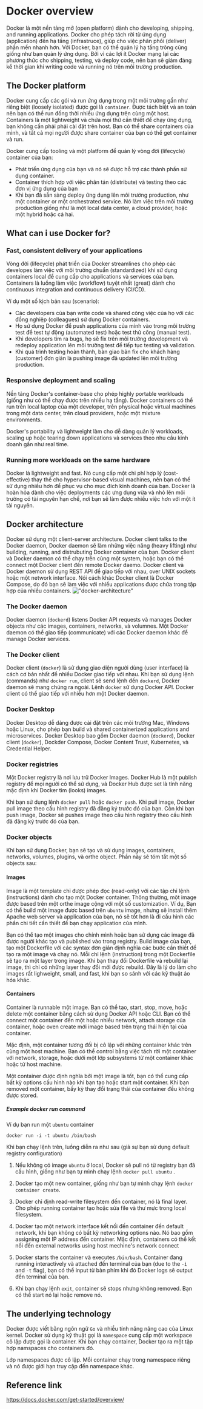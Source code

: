 # Docker overview

Docker là một nền tảng mở (open platform) dành cho developing, shipping, and running applications. Docker cho phép tách rời từ ứng dụng (application) đến hạ tầng (infrastruce), giúp cho việc phân phối (deliver) phần mền nhanh hơn. Với Docker, bạn có thể quản lý hạ tầng trông cũng giống như bạn quản lý ứng dụng. Bởi vì các lợi ít  Docker mạng lại các phương thức cho shipping, testing, và deploy code, nên bạn sẽ giám đáng kể thời gian khi writing code và running nó trên môi trường production.

## The Docker platform

Docker cung cấp các gói và run ứng dụng trong một môi trường gần như riêng biệt (loosely isolated) được gọi là `container`. Được tách biệt và an toàn nên bạn có thể run đồng thời nhiều ứng dụng trên cùng một host. Containers là một lightweight và chứa mọi thứ cần thiết để chạy ứng dụng, bạn không cần phải phải cài đặt trên host. Bạn có thể share containers của mình, và tất cả mọi người được share container của bạn có thể get container và run.

Docker cung cấp tooling và một platform để quản lý vòng đời (lifecycle) container của bạn:

- Phát triển ứng dụng của bạn và nó sẽ được hỗ trợ các thành phần sử dụng container.
- Container thích hợp với việc phân tán (distribute) và testing theo các đơn vị ứng dụng của bạn
- Khi bạn đã sẵn sàng deploy ứng dụng lên môi trường production,  như một container or một orchestrated service. Nó làm việc trên môi trường production giống như là một local data center, a cloud provider, hoặc một hybrid hoặc cả hai.

## What can i use Docker for?

### Fast, consistent delivery of your applications

Vòng đời (lifecycle) phát triển của Docker streamlines cho phép các developes làm việc với môi trường chuẩn (standardized) khi sử dụng containers local để cung cấp cho applications và services của bạn. Containers là luồng làm việc (workflow) tuyệt nhất (great) dành cho continuous integration and continuous delivery (CI/CD).

Ví dụ một số kịch bản sau (scenario):

- Các developers của bạn write code và shared công việc của họ với các đồng nghiệp (colleagues) sử dụng Docker containers.
- Họ sử dụng Docker để push applications của mình vào trong môi trường test để test tự động (automated test) hoặc test thử công (manual test).
- Khi developers tìm ra bugs, họ sẽ fix trên môi trường development và redeploy application lên môi trường test để tiếp tục testing và validation.
- Khi quá trình testing hoàn thành, bàn giao bản fix cho khách hàng (customer) đơn giản là pushing image đã updated lên môi trường production.

### Responsive deployment and scaling

Nền tảng Docker's container-base cho phép highly portable workloads (giống như có thể chạy được trên nhiều hạ tầng). Docker containers có thể run trên local laptop của một developer, trên physical hoặc virtual machines trong một data center, trên cloud providers, hoặc một mixture environments.

Docker's portability và lightweight làm cho dễ dàng quản lý workloads, scaling up hoặc tearing down applications và services theo nhu cầu kinh doanh gần như real time.

### Running more workloads on the same hardware

Docker là lightweight and fast. Nó cung cấp một chi phí hợp lý (cost-effective) thay thế cho hypervisor-based visual machines, nên bạn có thể sử dụng nhiều hơn để phục vụ cho mục đích kinh doanh của bạn. Docker là hoàn hỏa dành cho việc deployments các ưng dụng vừa và nhỏ lên môi trường có tài nguyên hạn chế, nơi bạn sẽ làm được nhiều việc hơn với một ít tài nguyên.

## Docker architecture

Docker sử dụng một client-server architecture. Docker client talks to the Docker daemon, Docker daemon sẽ làm những việc năng (heavy lifting) như building, running, and distrubuting Docker container của bạn. Docker client và Docker daemon có thể chạy trên cùng một system, hoặc bạn có thể connect một Docker client đến remote Docker daemo. Docker client và Docker daemon sử dụng REST API để giao tiếp với nhau, over UNIX sockets hoặc một network interface. Nói cách khác Docker client là Docker Compose, do đó bạn sẽ làm việc với nhiều applications được chứa trong tập hợp của nhiều containers.
!["docker-architecture"](./images/docker-architecture.bmp)

### The Docker daemon

Docker daemon (`dockerd`) listens Docker API requests và manages Docker objects như các images, containers, networks, và volumnes. Một Docker daemon có thể giao tiếp (communicate) với các Docker daemon khác để manage Docker services.

### The Docker client

Docker client (`docker`) là sử dụng giao diện người dùng (user interface) là cách cơ bản nhất để nhiều Docker giao tiếp với nhau. Khi bạn sử dụng lệnh (commands) như `docker run`, client sẽ send lệnh đến `dockerd`, Docker daemon sẽ mang chúng ra ngoài. Lệnh `docker` sử dụng Docker API. Docker client có thể giao tiếp với nhiều hơn một Docker daemon. 

### Docker Desktop

Docker Desktop dễ dàng được cài đặt trên các môi trường Mac, Windows hoặc Linux, cho phép bạn build và shared containerized applications and microservices. Docker Desktop bao gồm Docker daemon (`dockerd`), Docker client (`docker`), Dockder Compose, Docker Content Trust, Kubernetes, và Credential Helper.

### Docker registries

Một Docker registry là nơi lưu trữ Docker Images. Docker Hub là một publish registry để mọi người có thể sử dụng, và Docker Hub được set là tính năng mặc định khi Docker tìm (looks) images.

Khi bạn sử dụng lệnh `docker pull` hoặc `docker push`. Khi pull image, Docker pull image theo cấu hình registry đã đăng ký trước đó của bạn. Còn khi bạn push image, Docker sẽ pushes image theo cấu hình registry theo cấu hình đã đăng ký trước đó của bạn.

### Docker objects

Khi bạn sử dụng Docker, bạn sẽ tạo và sử dụng images, containers, networks, volumes, plugins, và orthe object. Phần này sẽ tóm tắt một số objects sau:

#### Images

Image là một template chỉ được phép đọc (read-only) với các tập chỉ lệnh (instructions) dành cho tạo một Docker container. Thông  thường, một image được based trên một orthe image cộng với một số customization. Ví dụ, Bạn có thể build một image được based trên `ubuntu` image, nhưng sẽ install thêm Apache web server và application của bạn, nó sẽ tốt hơn là đi cấu hình các phần chi tiết cần thiết để bạn chạy application của mình.

Bạn có thể tạo một images cho chính mình hoặc bạn sử dụng các image đã được người khác tạo và published vào trong registry. Build image của bạn, tạo một Dockerfile với các syntax đơn giản định nghĩa các bước cần thiết để tạo ra một image và chạy nó. Mỗi chỉ lệnh (instruction) trong một Dockerfile sẽ tạo ra một layer trong image. Khi bạn thay đổi Dockerfile và rebuild lại image, thì chỉ có những  layer thay đổi mới được rebuild. Đây là lý do làm cho images rất lighweight, small, and fast, khi bạn so sánh với các kỹ thuật ảo hóa khác.

#### Containers

Container là runnable một image. Bạn có thể tạo, start, stop, move, hoặc delete một container bằng cách sử dụng Docker API hoặc CLI. Bạn có thể connect một container đến một hoặc nhiều network, attach storage của container, hoặc oven create mới image based trên trạng thái hiện tại của container.

Mặc định, một container tương đối bị cô lập với những container khác trên cùng một host machine. Bạn có thể control bằng việc tách rời một container với network, storage, hoặc dưới một lớp subsystems từ một container khác hoặc từ host machine.

Một container được định nghĩa bởi một image là tốt, bạn có thể cung cấp bất kỳ options cấu hình nào khi bạn tạo hoặc start một container. Khi bạn removed một container, bấy kỳ thay đổi trạng thái của container đều không được stored.

##### Example docker run command

Ví dụ bạn run một `ubuntu` container

```docker
docker run -i -t ubuntu /bin/bash
```

Khi bạn chạy lệnh trên, luồng diễn ra như sau (giả sự bạn sử dụng default registry configuration)

1. Nếu không có image `ubuntu` ở local, Docker sẽ pull nó từ registry bạn đã cấu hình, giống như bạn tự mình chạy lệnh `docker pull ubuntu` .

2. Docker tạo một new container, giống như bạn tự mình chạy lệnh `docker container create`.

3. Docker chỉ định read-write filesystem đến container, nó là final layer. Cho phép running container tạo hoặc sửa file và thư mực trong local filesystem.

4. Docker tạo một network interface kết nối đến container đến default network, khi bạn không có bất kỳ networking options nào. Nó bao gồm assigning một IP address đến container. Mặc định, containers có thể kết nối đến external networks using host mechine's network connect

5. Docker starts the container và executes `/bin/bash`. Container đang running interactively và attached đến terminal của bạn (due to the `-i` and `-t` flag), bạn có thể input từ bàn phím khi đó Docker logs sẽ output đến terminal của bạn.

6. Khi bạn chạy lệnh `exit`, container sẽ stops nhưng không removed. Bạn có thể start nó lại hoặc remove nó.

## The underlying technology

Docker được viết bằng ngôn ngữ `Go` và nhiều tính năng nâng cao của Linux kernel. Docker sử dụng kỹ thuật gọi là `namespace` cung cấp một workspace cô lập được gọi là container. Khi bạn chạy container, Docker tạo ra một tập hợp namspaces cho containers đó.

Lớp namespaces được cô lập. Mỗi container chạy trong namespace riêng và nó được giới hạn truy cập đến namespace khác.

## Reference link
https://docs.docker.com/get-started/overview/
